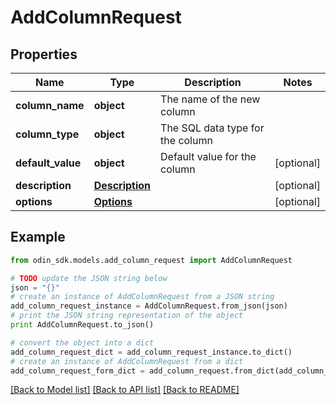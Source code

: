 # AddColumnRequest


## Properties

Name | Type | Description | Notes
------------ | ------------- | ------------- | -------------
**column_name** | **object** | The name of the new column | 
**column_type** | **object** | The SQL data type for the column | 
**default_value** | **object** | Default value for the column | [optional] 
**description** | [**Description**](Description.md) |  | [optional] 
**options** | [**Options**](Options.md) |  | [optional] 

## Example

```python
from odin_sdk.models.add_column_request import AddColumnRequest

# TODO update the JSON string below
json = "{}"
# create an instance of AddColumnRequest from a JSON string
add_column_request_instance = AddColumnRequest.from_json(json)
# print the JSON string representation of the object
print AddColumnRequest.to_json()

# convert the object into a dict
add_column_request_dict = add_column_request_instance.to_dict()
# create an instance of AddColumnRequest from a dict
add_column_request_form_dict = add_column_request.from_dict(add_column_request_dict)
```
[[Back to Model list]](../README.md#documentation-for-models) [[Back to API list]](../README.md#documentation-for-api-endpoints) [[Back to README]](../README.md)


